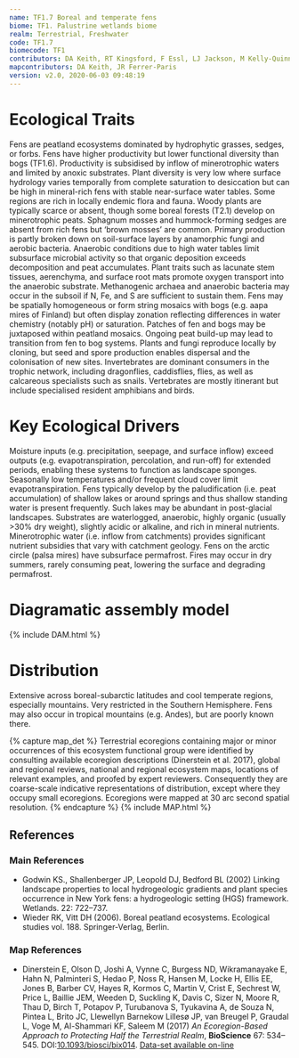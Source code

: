 ```yaml
---
name: TF1.7 Boreal and temperate fens
biome: TF1. Palustrine wetlands biome
realm: Terrestrial, Freshwater
code: TF1.7
biomecode: TF1
contributors: DA Keith, RT Kingsford, F Essl, LJ Jackson, M Kelly-Quinn, KR Young, T Tahvanainen
mapcontributors: DA Keith, JR Ferrer-Paris
version: v2.0, 2020-06-03 09:48:19
---
```

# Ecological Traits
 
Fens are peatland ecosystems dominated by hydrophytic grasses, sedges, or forbs. Fens have higher productivity but lower functional diversity than bogs (TF1.6). Productivity is subsidised by inflow of minerotrophic waters and limited by anoxic substrates. Plant diversity is very low where surface hydrology varies temporally from complete saturation to desiccation but can be high in mineral-rich fens with stable near-surface water tables. Some regions are rich in locally endemic flora and fauna. Woody plants are typically scarce or absent, though some boreal forests (T2.1) develop on minerotrophic peats. Sphagnum mosses and hummock-forming sedges are absent from rich fens but ‘brown mosses’ are common. Primary production is partly broken down on soil-surface layers by anamorphic fungi and aerobic bacteria. Anaerobic conditions due to high water tables limit subsurface microbial activity so that organic deposition exceeds decomposition and peat accumulates. Plant traits such as lacunate stem tissues, aerenchyma, and surface root mats promote oxygen transport into the anaerobic substrate. Methanogenic archaea and anaerobic bacteria may occur in the subsoil if N, Fe, and S are sufficient to sustain them. Fens may be spatially homogeneous or form string mosaics with bogs (e.g. aapa mires of Finland) but often display zonation reflecting differences in water chemistry (notably pH) or saturation. Patches of fen and bogs may be juxtaposed within peatland mosaics. Ongoing peat build-up may lead to transition from fen to bog systems. Plants and fungi reproduce locally by cloning, but seed and spore production enables dispersal and the colonisation of new sites. Invertebrates are dominant consumers in the trophic network, including dragonflies, caddisflies, flies, as well as calcareous specialists such as snails. Vertebrates are mostly itinerant but include specialised resident amphibians and birds.
 
# Key Ecological Drivers
 
Moisture inputs (e.g. precipitation, seepage, and surface inflow) exceed outputs (e.g. evapotranspiration, percolation, and run-off) for extended periods, enabling these systems to function as landscape sponges. Seasonally low temperatures and/or frequent cloud cover limit evapotranspiration. Fens typically develop by the paludification (i.e. peat accumulation) of shallow lakes or around springs and thus shallow standing water is present frequently. Such lakes may be abundant in post-glacial landscapes. Substrates are waterlogged, anaerobic, highly organic (usually >30% dry weight), slightly acidic or alkaline, and rich in mineral nutrients. Minerotrophic water (i.e. inflow from catchments) provides significant nutrient subsidies that vary with catchment geology. Fens on the arctic circle (palsa mires) have subsurface permafrost. Fires may occur in dry summers, rarely consuming peat, lowering the surface and degrading permafrost.
 
# Diagramatic assembly model
 
{% include DAM.html %}
 
# Distribution
 
Extensive across boreal-subarctic latitudes and cool temperate regions, especially mountains. Very restricted in the Southern Hemisphere. Fens may also occur in tropical mountains (e.g. Andes), but are poorly known there.

{% capture map_det %}
Terrestrial ecoregions containing major or minor occurrences of this ecosystem functional group were identified by consulting available ecoregion descriptions (Dinerstein et al. 2017), global and regional reviews, national and regional ecosystem maps, locations of relevant examples, and proofed by expert reviewers. Consequently they are coarse-scale indicative representations of distribution, except where they occupy small ecoregions. Ecoregions were mapped at 30 arc second spatial resolution.
{% endcapture %}
{% include MAP.html %}

## References
### Main References
* Godwin KS., Shallenberger JP, Leopold DJ, Bedford BL (2002) Linking landscape properties to local hydrogeologic gradients and plant species occurrence in New York fens: a hydrogeologic setting (HGS) framework. Wetlands. 22: 722–737.
* Wieder RK, Vitt DH (2006). Boreal peatland ecosystems. Ecological studies vol. 188. Springer-Verlag, Berlin.
### Map References
* Dinerstein E, Olson D, Joshi A, Vynne C, Burgess ND, Wikramanayake E, Hahn N, Palminteri S, Hedao P, Noss R, Hansen M, Locke H, Ellis EE, Jones B, Barber CV, Hayes R, Kormos C, Martin V, Crist E, Sechrest W, Price L, Baillie JEM, Weeden D, Suckling K, Davis C, Sizer N, Moore R, Thau D, Birch T, Potapov P, Turubanova S, Tyukavina A, de Souza N, Pintea L, Brito JC, Llewellyn Barnekow Lillesø JP, van Breugel P, Graudal L, Voge M, Al-Shammari KF, Saleem M (2017) *An Ecoregion-Based Approach to Protecting Half the Terrestrial Realm*, **BioScience** 67: 534–545. DOI:[10.1093/biosci/bix014](https://doi.org/10.1093/biosci/bix014). [Data-set available on-line](https://ecoregions2017.appspot.com/)
